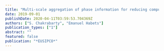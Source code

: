 ```yaml
---
title: "Multi-scale aggregation of phase information for reducing computational cost of CNN based DOA estimation"
date: 2019-09-01
publishDate: 2020-04-11T03:59:53.704369Z
authors: ["S. Chakrabarty", "Emanuel Habets"]
publication_types: ["1"]
abstract: ""
featured: false
publication: "*EUSIPCO*"
---
```


